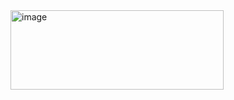 <img width="341" height="127" alt="image" src="https://github.com/user-attachments/assets/3ebc0ec6-ce10-434a-95d3-2c67757e0ba4" />
